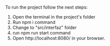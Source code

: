 To run the project follow the next steps:
1. Open the terminal in the project's folder
2. Run npm i command
3. Change to "src/interfaz" folder
4. run npm run start command
5. Open http://localhost:8080/ in your browser.
